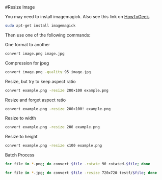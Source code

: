 #Resize Image

You may need to install imagemagick. Also see this link on [HowToGeek](http://www.howtogeek.com/109369/how-to-quickly-resize-convert-modify-images-from-the-linux-terminal/).

```bash
sudo apt-get install imagemagick
```

Then use one of the following commands:

One format to another

```bash
convert image.png image.jpg
```

Compression for jpeg

```bash
convert image.png -quality 95 image.jpg
```

Resize, but try to keep aspect ratio

```bash
convert example.png -resize 200×100 example.png
```

Resize and forget aspect ratio

```bash
convert example.png -resize 200×100! example.png
```

Resize to width

```bash
convert example.png -resize 200 example.png
```

Resize to height

```bash
convert example.png -resize x100 example.png
```

Batch Process

```bash
for file in *.png; do convert $file -rotate 90 rotated-$file; done
```

```bash
for file in *.jpg; do convert $file -resize 720x720 testf/$file; done
```

